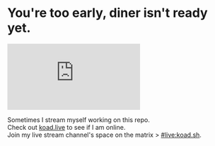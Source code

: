 # You're too early, diner isn't ready yet.
[![Matrix](https://img.shields.io/matrix/documentation:koad.sh?label=documentation:koad.sh&logo=matrix&server_fqdn=matrix.koad.sh)](https://matrix.to/#/#documentation:koad.sh?via=koad.sh) 

Sometimes I stream myself working on this repo.  
Check out [koad.live](https://koad.live) to see if I am online.  
Join my live stream channel's space on the matrix > [#live:koad.sh](https://matrix.to/#/#live:koad.sh).
